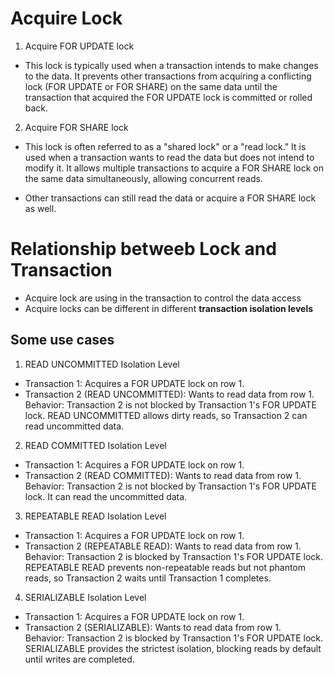 # Acquire Lock

<!-- published_date: 2024-03-18 -->
<!-- description: Note for locking -->

1. Acquire FOR UPDATE lock

- This lock is typically used when a transaction intends to make changes to the data.
  It prevents other transactions from acquiring a conflicting lock (FOR UPDATE or FOR SHARE) on the same data
  until the transaction that acquired the FOR UPDATE lock is committed or rolled back.

2. Acquire FOR SHARE lock

- This lock is often referred to as a "shared lock" or a "read lock."
  It is used when a transaction wants to read the data but does not intend to modify it.
  It allows multiple transactions to acquire a FOR SHARE lock on the same data simultaneously, allowing concurrent reads.

- Other transactions can still read the data or acquire a FOR SHARE lock as well.

# Relationship betweeb Lock and Transaction

- Acquire lock are using in the transaction to control the data access
- Acquire locks can be different in different **transaction isolation levels**

## Some use cases

1. READ UNCOMMITTED Isolation Level

- Transaction 1:
  Acquires a FOR UPDATE lock on row 1.
- Transaction 2 (READ UNCOMMITTED):
  Wants to read data from row 1. <br>
  Behavior: Transaction 2 is not blocked by Transaction 1's FOR UPDATE lock. READ UNCOMMITTED allows dirty reads, so Transaction 2 can read uncommitted data.

2. READ COMMITTED Isolation Level

- Transaction 1:
  Acquires a FOR UPDATE lock on row 1.
- Transaction 2 (READ COMMITTED):
  Wants to read data from row 1. <br>
  Behavior: Transaction 2 is not blocked by Transaction 1's FOR UPDATE lock. It can read the uncommitted data.

3. REPEATABLE READ Isolation Level

- Transaction 1:
  Acquires a FOR UPDATE lock on row 1.
- Transaction 2 (REPEATABLE READ):
  Wants to read data from row 1. <br>
  Behavior: Transaction 2 is blocked by Transaction 1's FOR UPDATE lock. <br>
  REPEATABLE READ prevents non-repeatable reads but not phantom reads, so Transaction 2 waits until Transaction 1 completes.

4. SERIALIZABLE Isolation Level

- Transaction 1:
  Acquires a FOR UPDATE lock on row 1.
- Transaction 2 (SERIALIZABLE):
  Wants to read data from row 1. <br>
  Behavior: Transaction 2 is blocked by Transaction 1's FOR UPDATE lock. SERIALIZABLE provides the strictest isolation, blocking reads by default until writes are completed.

